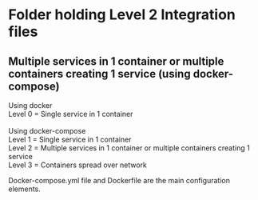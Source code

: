 Folder holding Level 2 Integration files
========================================

##	Multiple services in 1 container or multiple containers creating 1 service (using docker-compose)

Using docker <br>
Level 0 = Single service in 1 container<br>
<br>
Using docker-compose<br>
Level 1 = Single service in 1 container <br>
Level 2 = Multiple services in 1 container or multiple containers creating 1 service<br> 
Level 3 = Containers spread over network

Docker-compose.yml file and Dockerfile are the main configuration elements.
